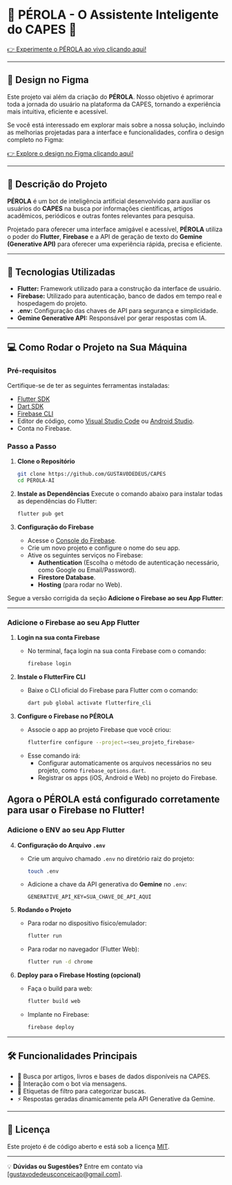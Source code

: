 # 🌟 PÉROLA - O Assistente Inteligente do CAPES 🌟  

[👉 Experimente o PÉROLA ao vivo clicando aqui!](https://capes-e45a9.web.app/)  

---

## 📸 **Design no Figma**

Este projeto vai além da criação do **PÉROLA**. Nosso objetivo é aprimorar toda a jornada do usuário na plataforma da CAPES, tornando a experiência mais intuitiva, eficiente e acessível.  

Se você está interessado em explorar mais sobre a nossa solução, incluindo as melhorias projetadas para a interface e funcionalidades, confira o design completo no Figma:

[👉 Explore o design no Figma clicando aqui!](https://www.figma.com/design/fQtwR9fbTunRKDD8J6fJlV/CAPES?node-id=79-295&t=C0VdYxh831DBDkJP-1)  

---

## 📖 **Descrição do Projeto**
**PÉROLA** é um bot de inteligência artificial desenvolvido para auxiliar os usuários do **CAPES** na busca por informações científicas, artigos acadêmicos, periódicos e outras fontes relevantes para pesquisa.  

Projetado para oferecer uma interface amigável e acessível, **PÉROLA** utiliza o poder do **Flutter**, **Firebase** e a API de geração de texto do **Gemine (Generative API)** para oferecer uma experiência rápida, precisa e eficiente.  

---

## 🚀 **Tecnologias Utilizadas**
- **Flutter:** Framework utilizado para a construção da interface de usuário.  
- **Firebase:** Utilizado para autenticação, banco de dados em tempo real e hospedagem do projeto.  
- **.env:** Configuração das chaves de API para segurança e simplicidade.  
- **Gemine Generative API:** Responsável por gerar respostas com IA.  

---

## 💻 **Como Rodar o Projeto na Sua Máquina**

### **Pré-requisitos**
Certifique-se de ter as seguintes ferramentas instaladas:
- [Flutter SDK](https://docs.flutter.dev/get-started/install)  
- [Dart SDK](https://dart.dev/get-dart)  
- [Firebase CLI](https://firebase.google.com/docs/cli)  
- Editor de código, como [Visual Studio Code](https://code.visualstudio.com/) ou [Android Studio](https://developer.android.com/studio).  
- Conta no Firebase.  

### **Passo a Passo**

1. **Clone o Repositório**
   ```bash
   git clone https://github.com/GUSTAV0DEDEUS/CAPES
   cd PEROLA-AI
   ```

2. **Instale as Dependências**
   Execute o comando abaixo para instalar todas as dependências do Flutter:  
   ```bash
   flutter pub get
   ```

3. **Configuração do Firebase**
   - Acesse o [Console do Firebase](https://console.firebase.google.com/).
   - Crie um novo projeto e configure o nome do seu app.  
   - Ative os seguintes serviços no Firebase:  
     - **Authentication** (Escolha o método de autenticação necessário, como Google ou Email/Password).  
     - **Firestore Database**.  
     - **Hosting** (para rodar no Web).  

  Segue a versão corrigida da seção **Adicione o Firebase ao seu App Flutter**:

---

### **Adicione o Firebase ao seu App Flutter**

1. **Login na sua conta Firebase**  
   - No terminal, faça login na sua conta Firebase com o comando:  
     ```bash
     firebase login
     ```

2. **Instale o FlutterFire CLI**  
   - Baixe o CLI oficial do Firebase para Flutter com o comando:  
     ```bash
     dart pub global activate flutterfire_cli
     ```

3. **Configure o Firebase no PÉROLA**  
   - Associe o app ao projeto Firebase que você criou:  
     ```bash
     flutterfire configure --project=<seu_projeto_firebase>
     ```
   - Esse comando irá:
     - Configurar automaticamente os arquivos necessários no seu projeto, como `firebase_options.dart`.
     - Registrar os apps (iOS, Android e Web) no projeto do Firebase.

Agora o **PÉROLA** está configurado corretamente para usar o Firebase no Flutter!
---

### **Adicione o ENV ao seu App Flutter**

4. **Configuração do Arquivo `.env`**
   - Crie um arquivo chamado `.env` no diretório raiz do projeto:
     ```bash
     touch .env
     ```
   - Adicione a chave da API generativa do **Gemine** no `.env`:
     ```env
     GENERATIVE_API_KEY=SUA_CHAVE_DE_API_AQUI
     ```

5. **Rodando o Projeto**
   - Para rodar no dispositivo físico/emulador:
     ```bash
     flutter run
     ```
   - Para rodar no navegador (Flutter Web):
     ```bash
     flutter run -d chrome
     ```

6. **Deploy para o Firebase Hosting (opcional)**
   - Faça o build para web:
     ```bash
     flutter build web
     ```
   - Implante no Firebase:
     ```bash
     firebase deploy
     ```

---

## 🛠️ **Funcionalidades Principais**
- 🔎 Busca por artigos, livros e bases de dados disponíveis na CAPES.  
- 💬 Interação com o bot via mensagens.  
- 📂 Etiquetas de filtro para categorizar buscas.  
- ⚡ Respostas geradas dinamicamente pela API Generative da Gemine.  

---

## 📝 **Licença**
Este projeto é de código aberto e está sob a licença [MIT](LICENSE).  

---

💡 **Dúvidas ou Sugestões?** Entre em contato via [gustavodedeusconceicao@gmail.com].